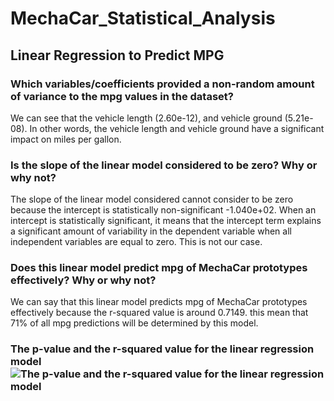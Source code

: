 # MechaCar_Statistical_Analysis

## Linear Regression to Predict MPG

### Which variables/coefficients provided a non-random amount of variance to the mpg values in the dataset?
We can see that the vehicle length (2.60e-12), and vehicle ground (5.21e-08). In other words, the vehicle length and vehicle ground have a significant impact on miles per gallon. 

### Is the slope of the linear model considered to be zero? Why or why not?
The slope of the linear model considered cannot consider to be zero because the intercept is statistically non-significant -1.040e+02.
When an intercept is statistically significant, it means that the intercept term explains a significant amount of variability in the dependent variable when all independent variables are equal to zero.
This is not our case.

### Does this linear model predict mpg of MechaCar prototypes effectively? Why or why not?
We can say that this linear model predicts mpg of MechaCar prototypes effectively because the r-squared value is around 0.7149. this mean that 71% of all mpg predictions will be determined by this model.

### The p-value and the r-squared value for the linear regression model![The p-value and the r-squared value for the linear regression model](https://user-images.githubusercontent.com/89410157/144967081-4430ee95-b8cf-4dd8-8da7-ace7534f499f.png)

